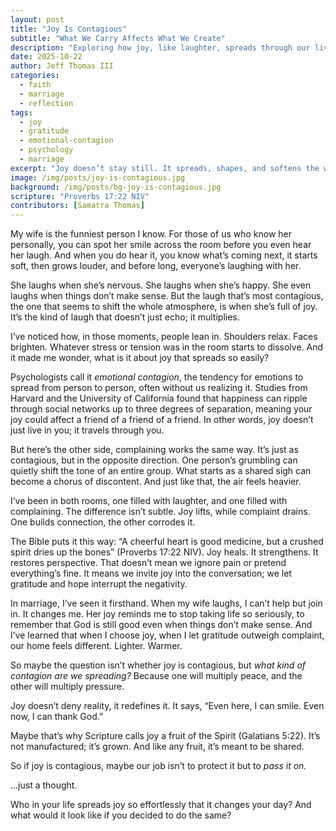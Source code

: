 ```yaml
---
layout: post
title: "Joy Is Contagious"
subtitle: "What We Carry Affects What We Create"
description: "Exploring how joy, like laughter, spreads through our lives, shaping the spaces and souls around us."
date: 2025-10-22
author: Jeff Thomas III
categories:
  - faith
  - marriage
  - reflection
tags:
  - joy
  - gratitude
  - emotional-contagion
  - psychology
  - marriage
excerpt: "Joy doesn’t stay still. It spreads, shapes, and softens the world around us, often faster than we realize."
image: /img/posts/joy-is-contagious.jpg
background: /img/posts/bg-joy-is-contagious.jpg
scripture: "Proverbs 17:22 NIV"
contributors: [Samatra Thomas]
---
```


My wife is the funniest person I know. For those of us who know her personally, you can spot her smile across the room before you even hear her laugh. And when you do hear it, you know what’s coming next, it starts soft, then grows louder, and before long, everyone’s laughing with her.

She laughs when she’s nervous. She laughs when she’s happy. She even laughs when things don’t make sense. But the laugh that’s most contagious, the one that seems to shift the whole atmosphere, is when she’s full of joy. It’s the kind of laugh that doesn’t just echo; it multiplies.

I’ve noticed how, in those moments, people lean in. Shoulders relax. Faces brighten. Whatever stress or tension was in the room starts to dissolve. And it made me wonder, what is it about joy that spreads so easily?

Psychologists call it *emotional contagion*, the tendency for emotions to spread from person to person, often without us realizing it. Studies from Harvard and the University of California found that happiness can ripple through social networks up to three degrees of separation, meaning your joy could affect a friend of a friend of a friend. In other words, joy doesn’t just live in you; it travels through you.

But here’s the other side, complaining works the same way. It’s just as contagious, but in the opposite direction. One person’s grumbling can quietly shift the tone of an entire group. What starts as a shared sigh can become a chorus of discontent. And just like that, the air feels heavier.

I’ve been in both rooms, one filled with laughter, and one filled with complaining. The difference isn’t subtle. Joy lifts, while complaint drains. One builds connection, the other corrodes it.

The Bible puts it this way: “A cheerful heart is good medicine, but a crushed spirit dries up the bones” (Proverbs 17:22 NIV). Joy heals. It strengthens. It restores perspective. That doesn’t mean we ignore pain or pretend everything’s fine. It means we invite joy into the conversation; we let gratitude and hope interrupt the negativity.

In marriage, I’ve seen it firsthand. When my wife laughs, I can’t help but join in. It changes me. Her joy reminds me to stop taking life so seriously, to remember that God is still good even when things don’t make sense. And I’ve learned that when I choose joy, when I let gratitude outweigh complaint, our home feels different. Lighter. Warmer.

So maybe the question isn’t whether joy is contagious, but *what kind of contagion are we spreading?* Because one will multiply peace, and the other will multiply pressure.

Joy doesn’t deny reality, it redefines it. It says, “Even here, I can smile. Even now, I can thank God.”

Maybe that’s why Scripture calls joy a fruit of the Spirit (Galatians 5:22). It’s not manufactured; it’s grown. And like any fruit, it’s meant to be shared.

So if joy is contagious, maybe our job isn’t to protect it but to *pass it on.*

…just a thought.

Who in your life spreads joy so effortlessly that it changes your day? And what would it look like if you decided to do the same?

<!--stackedit_data:
eyJoaXN0b3J5IjpbLTE4NTY2Nzc1OTZdfQ==
-->